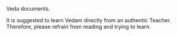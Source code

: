 Veda documents.

It is suggested to learn Vedam directly from an authentic Teacher. Therefore, please refrain from reading and trying to learn. 
